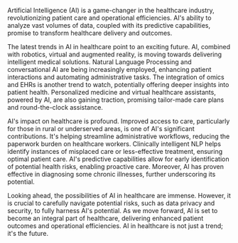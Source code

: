 Artificial Intelligence (AI) is a game-changer in the healthcare industry, revolutionizing patient care and operational efficiencies. AI's ability to analyze vast volumes of data, coupled with its predictive capabilities, promise to transform healthcare delivery and outcomes.

The latest trends in AI in healthcare point to an exciting future. AI, combined with robotics, virtual and augmented reality, is moving towards delivering intelligent medical solutions. Natural Language Processing and conversational AI are being increasingly employed, enhancing patient interactions and automating administrative tasks. The integration of omics and EHRs is another trend to watch, potentially offering deeper insights into patient health. Personalized medicine and virtual healthcare assistants, powered by AI, are also gaining traction, promising tailor-made care plans and round-the-clock assistance.

AI's impact on healthcare is profound. Improved access to care, particularly for those in rural or underserved areas, is one of AI's significant contributions. It's helping streamline administrative workflows, reducing the paperwork burden on healthcare workers. Clinically intelligent NLP helps identify instances of misplaced care or less-effective treatment, ensuring optimal patient care. AI's predictive capabilities allow for early identification of potential health risks, enabling proactive care. Moreover, AI has proven effective in diagnosing some chronic illnesses, further underscoring its potential.

Looking ahead, the possibilities of AI in healthcare are immense. However, it is crucial to carefully navigate potential risks, such as data privacy and security, to fully harness AI's potential. As we move forward, AI is set to become an integral part of healthcare, delivering enhanced patient outcomes and operational efficiencies. AI in healthcare is not just a trend; it's the future.